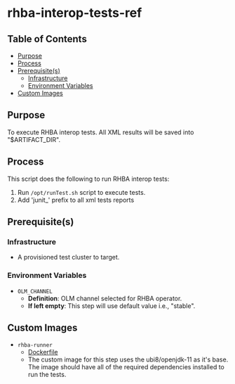 # rhba-interop-tests-ref<!-- omit from toc -->

## Table of Contents<!-- omit from toc -->
- [Purpose](#purpose)
- [Process](#process)
- [Prerequisite(s)](#prerequisite--s-)
  - [Infrastructure](#infrastructure)
  - [Environment Variables](#environment-variables)
- [Custom Images](#custom-images)

## Purpose

To execute RHBA interop tests. All XML results will be saved into "$ARTIFACT_DIR".

## Process

This script does the following to run RHBA interop tests:
1. Run `/opt/runTest.sh` script to execute tests.
2. Add 'junit_' prefix to all xml tests reports

## Prerequisite(s)

### Infrastructure

- A provisioned test cluster to target.

### Environment Variables

- `OLM_CHANNEL`
  - **Definition**: OLM channel selected for RHBA operator.
  - **If left empty**: This step will use default value i.e., "stable".
  
## Custom Images

- `rhba-runner`
  - [Dockerfile](https://github.com/kiegroup/kie-cloud-tests-container/blob/main/Dockerfile)
  - The custom image for this step uses the ubi8/openjdk-11 as it's base. The image should have all of the required dependencies installed to run the tests.